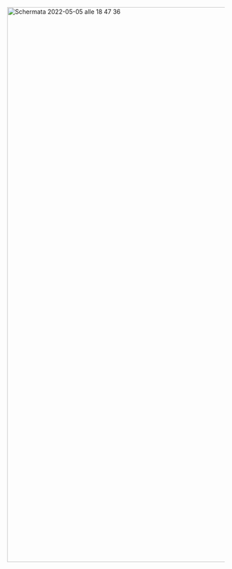 <img width="1286" alt="Schermata 2022-05-05 alle 18 47 36" src="https://user-images.githubusercontent.com/86733544/166972801-4f2ba7ab-df47-4662-9877-1dc66aea2000.png">

